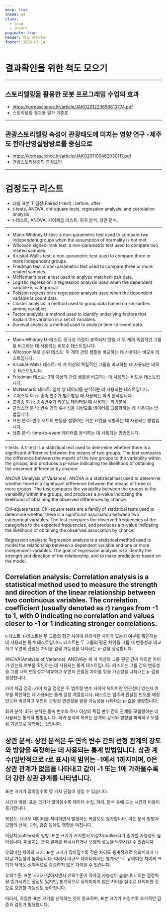 ```yaml
---
marp: true
theme: a4
class:
  - lead
  - invert
paginate: true
header: 척도 관련정보
footer: 2023-03-14
---
```


# 결과확인을 위한 척도 모으기

---

## 스토리텔링을 활용한 로봇 프로그래밍 수업의 효과
* https://koreascience.kr/article/JAKO201223659810774.pdf
* 스토리텔링 결과물 평가 기준표

---

## 관광스토리텔링 속성이 관광태도에 미치는 영향 연구 -제주도 한라산영실탐방로를 중심으로
* https://koreascience.kr/article/JAKO201105462030117.pdf
* 관광스토리텔링의 측정요인

---

# 검정도구 리스트
* 대응 표본 T 검정(Paired t-test) : before, after
* t-tests, ANOVA, chi-square tests, regression analysis, and correlation analysis
*  t-테스트, ANOVA, 카이제곱 테스트, 회귀 분석, 상관 분석.

---
* Mann-Whitney U-test: a non-parametric test used to compare two independent groups when the assumption of normality is not met.
* Wilcoxon signed-rank test: a non-parametric test used to compare two related samples.
* Kruskal-Wallis test: a non-parametric test used to compare three or more independent groups.
* Friedman test: a non-parametric test used to compare three or more related samples.
* McNemar's test: a test used to analyze matched-pair data.
* Logistic regression: a regression analysis used when the dependent variable is categorical.
* Poisson regression: a regression analysis used when the dependent variable is count data.
* Cluster analysis: a method used to group data based on similarities among variables.
* Factor analysis: a method used to identify underlying factors that explain the variation in a set of variables.
* Survival analysis: a method used to analyze time-to-event data.
---
* Mann-Whitney U-테스트: 정규성 가정이 충족되지 않을 때 두 개의 독립적인 그룹을 비교하는 데 사용되는 비모수 테스트입니다.
* Wilcoxon 부호 순위 테스트: 두 개의 관련 샘플을 비교하는 데 사용되는 비모수 테스트입니다.
* Kruskal-Wallis 테스트: 세 개 이상의 독립적인 그룹을 비교하는 데 사용되는 비모수 테스트입니다.
* Friedman 테스트: 3개 이상의 관련 샘플을 비교하는 데 사용되는 비모수 테스트입니다.
* McNemar의 테스트: 일치 쌍 데이터를 분석하는 데 사용되는 테스트입니다.
* 로지스틱 회귀: 종속 변수가 범주형일 때 사용되는 회귀 분석입니다.
* 포아송 회귀: 종속변수가 카운트 데이터일 때 사용하는 회귀분석.
* 클러스터 분석: 변수 간의 유사성을 기반으로 데이터를 그룹화하는 데 사용되는 방법입니다.
* 요인 분석: 변수 세트의 변동을 설명하는 기본 요인을 식별하는 데 사용되는 방법입니다.
* 생존 분석: time-to-event 데이터를 분석하는 데 사용되는 방법입니다.
---
t-tests: A t-test is a statistical test used to determine whether there is a significant difference between the means of two groups. The test compares the difference between the means of the two groups to the variability within the groups, and produces a p-value indicating the likelihood of obtaining the observed difference by chance.

ANOVA (Analysis of Variance): ANOVA is a statistical test used to determine whether there is a significant difference between the means of three or more groups. The test compares the variability between the groups to the variability within the groups, and produces a p-value indicating the likelihood of obtaining the observed differences by chance.

Chi-square tests: Chi-square tests are a family of statistical tests used to determine whether there is a significant association between two categorical variables. The test compares the observed frequencies of the categories to the expected frequencies, and produces a p-value indicating the likelihood of obtaining the observed association by chance.

Regression analysis: Regression analysis is a statistical method used to model the relationship between a dependent variable and one or more independent variables. The goal of regression analysis is to identify the strength and direction of the relationship, and to make predictions based on the model.

Correlation analysis: Correlation analysis is a statistical method used to measure the strength and direction of the linear relationship between two continuous variables. The correlation coefficient (usually denoted as r) ranges from -1 to 1, with 0 indicating no correlation and values closer to -1 or 1 indicating stronger correlations.
---
t-테스트: t-테스트는 두 그룹의 평균 사이에 유의미한 차이가 있는지 여부를 확인하는 데 사용되는 통계 테스트입니다. 테스트는 두 그룹의 평균 차이를 그룹 내 변동성과 비교하고 우연히 관찰된 차이를 얻을 가능성을 나타내는 p-값을 생성합니다.

ANOVA(Analysis of Variance): ANOVA는 세 개 이상의 그룹 평균 간에 유의한 차이가 있는지 여부를 확인하는 데 사용되는 통계 테스트입니다. 테스트는 그룹 간의 변동성을 그룹 내의 변동성과 비교하고 우연히 관찰된 차이를 얻을 가능성을 나타내는 p-값을 생성합니다.

카이 제곱 검정: 카이 제곱 검정은 두 범주형 변수 사이에 유의미한 연관성이 있는지 여부를 확인하는 데 사용되는 통계 검정 계열입니다. 테스트는 범주의 관찰된 빈도를 예상 빈도와 비교하고 우연히 관찰된 연관성을 얻을 가능성을 나타내는 p-값을 생성합니다.

회귀 분석: 회귀 분석은 종속 변수와 하나 이상의 독립 변수 간의 관계를 모델링하는 데 사용되는 통계적 방법입니다. 회귀 분석의 목표는 관계의 강도와 방향을 파악하고 모델을 기반으로 예측하는 것입니다.

상관 분석: 상관 분석은 두 연속 변수 간의 선형 관계의 강도와 방향을 측정하는 데 사용되는 통계 방법입니다. 상관 계수(일반적으로 r로 표시)의 범위는 -1에서 1까지이며, 0은 상관 관계가 없음을 나타내고 값이 -1 또는 1에 가까울수록 더 강한 상관 관계를 나타냅니다.
---
표본 크기가 많아질수록 몇 가지 단점이 생길 수 있습니다.

시간과 비용: 표본 크기가 많아질수록 데이터 수집, 처리, 분석 등에 드는 시간과 비용이 증가합니다.

복잡도: 대규모 데이터를 처리하면서 발생하는 복잡도도 증가합니다. 이는 분석 방법과 모델의 선택, 구현, 검증 등에도 영향을 미칩니다.

이상치(outliers)의 영향: 표본 크기가 커지면서 이상치(outliers)가 증가할 가능성도 높아집니다. 이상치는 분석 결과를 왜곡시키거나 모델의 성능을 악화시킬 수 있습니다.

유의미한 차이의 크기: 표본 크기가 많아질수록 작은 차이도 통계적으로 유의미하게 나타날 가능성이 높아집니다. 따라서 대규모 데이터에서는 통계적으로 유의미한 차이의 크기가 작아도 실제적으로 중요하지 않은 차이일 수 있습니다.

유의수준: 표본 크기가 많아지면서 유의수준이 작아질 가능성이 높습니다. 이는 검정력을 증가시키는 장점도 있지만, 통계적으로 유의미하지 않은 차이를 실수로 유의미한 것으로 오인할 가능성도 높아집니다.

따라서, 적절한 표본 크기를 선택하는 것이 중요하며, 표본 크기가 커질수록 추가적인 검증과 검토가 필요합니다.